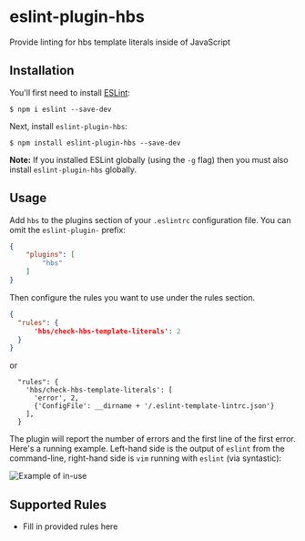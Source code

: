# eslint-plugin-hbs

Provide linting for hbs template literals inside of JavaScript

## Installation

You'll first need to install [ESLint](http://eslint.org):

```
$ npm i eslint --save-dev
```

Next, install `eslint-plugin-hbs`:

```
$ npm install eslint-plugin-hbs --save-dev
```

**Note:** If you installed ESLint globally (using the `-g` flag) then you must also install `eslint-plugin-hbs` globally.

## Usage

Add `hbs` to the plugins section of your `.eslintrc` configuration file. You can omit the `eslint-plugin-` prefix:

```json
{
    "plugins": [
        "hbs"
    ]
}
```


Then configure the rules you want to use under the rules section.

```json
{
  "rules": {
      'hbs/check-hbs-template-literals': 2
  }
}
```

or

```
  "rules": {
    'hbs/check-hbs-template-literals': [
      'error', 2,
      {'ConfigFile': __dirname + '/.eslint-template-lintrc.json'}
    ],
  }
```

The plugin will report the number of errors and the first line of the first error. Here's a running example. Left-hand side is the output of `eslint` from the command-line, right-hand side is `vim` running with `eslint` (via syntastic):


![Example of in-use](https://cl.ly/2K2y2i3g0x3d/download/Screen%20Recording%202017-09-05%20at%2011.09%20AM.gif)

## Supported Rules

* Fill in provided rules here





